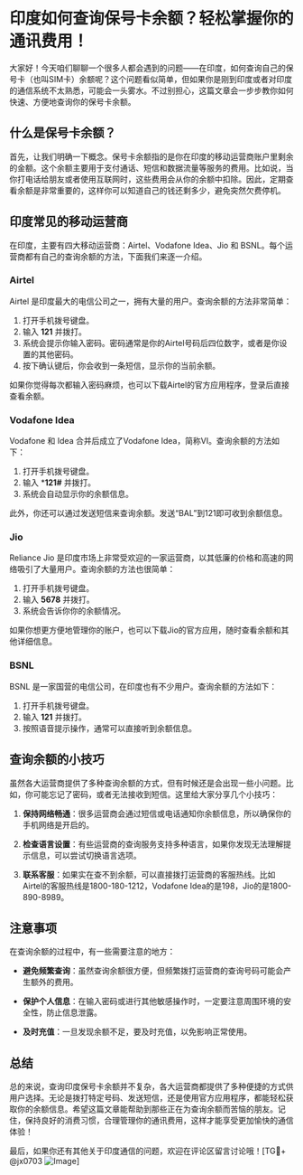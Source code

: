 # 印度如何查询保号卡余额？轻松掌握你的通讯费用！

大家好！今天咱们聊聊一个很多人都会遇到的问题——在印度，如何查询自己的保号卡（也叫SIM卡）余额呢？这个问题看似简单，但如果你是刚到印度或者对印度的通信系统不太熟悉，可能会一头雾水。不过别担心，这篇文章会一步步教你如何快速、方便地查询你的保号卡余额。

## 什么是保号卡余额？

首先，让我们明确一下概念。保号卡余额指的是你在印度的移动运营商账户里剩余的金额。这个余额主要用于支付通话、短信和数据流量等服务的费用。比如说，当你打电话给朋友或者使用互联网时，这些费用会从你的余额中扣除。因此，定期查看余额是非常重要的，这样你可以知道自己的钱还剩多少，避免突然欠费停机。

## 印度常见的移动运营商

在印度，主要有四大移动运营商：Airtel、Vodafone Idea、Jio 和 BSNL。每个运营商都有自己的查询余额的方法，下面我们来逐一介绍。

### Airtel

Airtel 是印度最大的电信公司之一，拥有大量的用户。查询余额的方法非常简单：

1. 打开手机拨号键盘。
2. 输入 **121** 并拨打。
3. 系统会提示你输入密码。密码通常是你的Airtel号码后四位数字，或者是你设置的其他密码。
4. 按下确认键后，你会收到一条短信，显示你的当前余额。

如果你觉得每次都输入密码麻烦，也可以下载Airtel的官方应用程序，登录后直接查看余额。

### Vodafone Idea

Vodafone 和 Idea 合并后成立了Vodafone Idea，简称VI。查询余额的方法如下：

1. 打开手机拨号键盘。
2. 输入 ***121#** 并拨打。
3. 系统会自动显示你的余额信息。

此外，你还可以通过发送短信来查询余额。发送“BAL”到121即可收到余额信息。

### Jio

Reliance Jio 是印度市场上非常受欢迎的一家运营商，以其低廉的价格和高速的网络吸引了大量用户。查询余额的方法也很简单：

1. 打开手机拨号键盘。
2. 输入 **5678** 并拨打。
3. 系统会告诉你你的余额情况。

如果你想更方便地管理你的账户，也可以下载Jio的官方应用，随时查看余额和其他详细信息。

### BSNL

BSNL 是一家国营的电信公司，在印度也有不少用户。查询余额的方法如下：

1. 打开手机拨号键盘。
2. 输入 **121** 并拨打。
3. 按照语音提示操作，通常可以直接听到余额信息。

## 查询余额的小技巧

虽然各大运营商提供了多种查询余额的方式，但有时候还是会出现一些小问题。比如，你可能忘记了密码，或者无法接收到短信。这里给大家分享几个小技巧：

1. **保持网络畅通**：很多运营商会通过短信或电话通知你余额信息，所以确保你的手机网络是开启的。
   
2. **检查语言设置**：有些运营商的查询服务支持多种语言，如果你发现无法理解提示信息，可以尝试切换语言选项。

3. **联系客服**：如果实在查不到余额，可以直接拨打运营商的客服热线。比如Airtel的客服热线是1800-180-1212，Vodafone Idea的是198，Jio的是1800-890-8989。

## 注意事项

在查询余额的过程中，有一些需要注意的地方：

- **避免频繁查询**：虽然查询余额很方便，但频繁拨打运营商的查询号码可能会产生额外的费用。
  
- **保护个人信息**：在输入密码或进行其他敏感操作时，一定要注意周围环境的安全性，防止信息泄露。

- **及时充值**：一旦发现余额不足，要及时充值，以免影响正常使用。

## 总结

总的来说，查询印度保号卡余额并不复杂，各大运营商都提供了多种便捷的方式供用户选择。无论是拨打特定号码、发送短信，还是使用官方应用程序，都能轻松获取你的余额信息。希望这篇文章能帮助到那些正在为查询余额而苦恼的朋友。记住，保持良好的消费习惯，合理管理你的通讯费用，这样才能享受更加愉快的通信体验！

最后，如果你还有其他关于印度通信的问题，欢迎在评论区留言讨论哦！[TG💪+ @jx0703 ![Image](https://github.com/user-attachments/assets/dbca1d08-cadb-493c-b0ec-ad6f7a83f270)]
